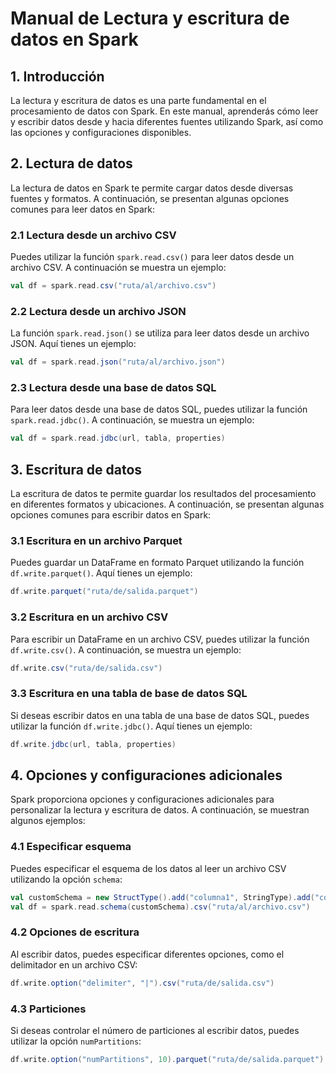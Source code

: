 # Manual de Lectura y escritura de datos en Spark

## 1. Introducción
La lectura y escritura de datos es una parte fundamental en el procesamiento de datos con Spark. En este manual, aprenderás cómo leer y escribir datos desde y hacia diferentes fuentes utilizando Spark, así como las opciones y configuraciones disponibles.

## 2. Lectura de datos
La lectura de datos en Spark te permite cargar datos desde diversas fuentes y formatos. A continuación, se presentan algunas opciones comunes para leer datos en Spark:

### 2.1 Lectura desde un archivo CSV
Puedes utilizar la función `spark.read.csv()` para leer datos desde un archivo CSV. A continuación se muestra un ejemplo:

```scala
val df = spark.read.csv("ruta/al/archivo.csv")
```

### 2.2 Lectura desde un archivo JSON
La función `spark.read.json()` se utiliza para leer datos desde un archivo JSON. Aquí tienes un ejemplo:

```scala
val df = spark.read.json("ruta/al/archivo.json")
```

### 2.3 Lectura desde una base de datos SQL
Para leer datos desde una base de datos SQL, puedes utilizar la función `spark.read.jdbc()`. A continuación, se muestra un ejemplo:

```scala
val df = spark.read.jdbc(url, tabla, properties)
```

## 3. Escritura de datos
La escritura de datos te permite guardar los resultados del procesamiento en diferentes formatos y ubicaciones. A continuación, se presentan algunas opciones comunes para escribir datos en Spark:

### 3.1 Escritura en un archivo Parquet
Puedes guardar un DataFrame en formato Parquet utilizando la función `df.write.parquet()`. Aquí tienes un ejemplo:

```scala
df.write.parquet("ruta/de/salida.parquet")
```

### 3.2 Escritura en un archivo CSV
Para escribir un DataFrame en un archivo CSV, puedes utilizar la función `df.write.csv()`. A continuación, se muestra un ejemplo:

```scala
df.write.csv("ruta/de/salida.csv")
```

### 3.3 Escritura en una tabla de base de datos SQL
Si deseas escribir datos en una tabla de una base de datos SQL, puedes utilizar la función `df.write.jdbc()`. Aquí tienes un ejemplo:

```scala
df.write.jdbc(url, tabla, properties)
```

## 4. Opciones y configuraciones adicionales
Spark proporciona opciones y configuraciones adicionales para personalizar la lectura y escritura de datos. A continuación, se muestran algunos ejemplos:

### 4.1 Especificar esquema
Puedes especificar el esquema de los datos al leer un archivo CSV utilizando la opción `schema`:

```scala
val customSchema = new StructType().add("columna1", StringType).add("columna2", IntegerType)
val df = spark.read.schema(customSchema).csv("ruta/al/archivo.csv")
```

### 4.2 Opciones de escritura
Al escribir datos, puedes especificar diferentes opciones, como el delimitador en un archivo CSV:

```scala
df.write.option("delimiter", "|").csv("ruta/de/salida.csv")
```

### 4.3 Particiones
Si deseas controlar el número de particiones al escribir datos, puedes utilizar la opción `numPartitions`:

```scala
df.write.option("numPartitions", 10).parquet("ruta/de/salida.parquet")
```
